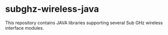 # subghz-wireless-java
This repository contains JAVA libraries supporting several Sub GHz wireless interface modules.
